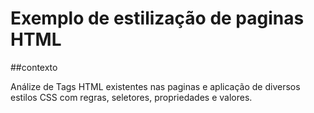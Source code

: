 # Exemplo de estilização de paginas HTML

##contexto

Análize de Tags HTML existentes nas paginas e aplicação de diversos estilos CSS com regras, seletores, propriedades e valores.
